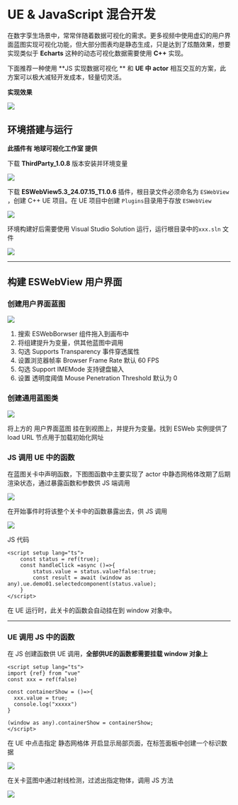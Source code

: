# UE & JavaScript 混合开发

在数字孪生场景中，常常伴随着数据可视化的需求。更多视频中使用虚幻的用户界面蓝图实现可视化功能，但大部分图表均是静态生成，只是达到了炫酷效果，想要实现类似于 **Echarts** 这种的动态可视化数据需要使用 **C++** 实现。

下面推荐一种使用 **JS 实现数据可视化 ** 和 **UE 中 actor** 相互交互的方案，此方案可以极大减轻开发成本，轻量切灵活。

**实现效果**

![](https://raw.githubusercontent.com/gongjianOnline/ImgHosting/main/img/Video_2024-10-23_144444%2000_00_00-00_00_30.gif)

## 环境搭建与运行

**此插件有 地球可视化工作室 提供**

下载 **ThirdParty_1.0.8** 版本安装并环境变量

![](https://raw.githubusercontent.com/gongjianOnline/ImgHosting/main/img/1729667000119.png)

下载 **ESWebView5.3_24.07.15_T1.0.6** 插件，根目录文件必须命名为 `ESWebView` ，创建 C++ UE 项目。在 UE 项目中创建 `Plugins`目录用于存放  `ESWebView`

![](https://raw.githubusercontent.com/gongjianOnline/ImgHosting/main/img/1729667235331.png)

环境构建好后需要使用 Visual Studio Solution 运行，运行根目录中的`xxx.sln` 文件

![](https://raw.githubusercontent.com/gongjianOnline/ImgHosting/main/img/1729667379780.png)

---

## 构建 ESWebView 用户界面

### 创建用户界面蓝图

![](https://raw.githubusercontent.com/gongjianOnline/ImgHosting/main/img/1729668691055.png)

1. 搜索 ESWebBorwser 组件拖入到画布中
2. 将组建提升为变量，供其他蓝图中调用
3. 勾选 Supports Transparency 事件穿透属性
4. 设置浏览器帧率 Browser Frame Rate 默认 60 FPS
5. 勾选 Support IMEMode 支持键盘输入
6. 设置 透明度阈值 Mouse Penetration Threshold 默认为 0

### 创建通用蓝图类

![](https://raw.githubusercontent.com/gongjianOnline/ImgHosting/main/img/1729669275391.png)

将上方的 用户界面蓝图 挂在到视图上，并提升为变量。找到 ESWeb 实例提供了 load URL 节点用于加载初始化网址

### JS 调用 UE 中的函数

在蓝图关卡中声明函数，下图图函数中主要实现了 actor 中静态网格体改期了后期渲染状态，通过暴露函数和参数供 JS 端调用 

![](https://raw.githubusercontent.com/gongjianOnline/ImgHosting/main/img/1729669590392.png)

在开始事件时将该整个关卡中的函数暴露出去，供 JS 调用

![](https://raw.githubusercontent.com/gongjianOnline/ImgHosting/main/img/1729670003478.png)

JS 代码

```vue
<script setup lang="ts">
    const status = ref(true);
    const handleClick =async ()=>{
        status.value = status.value?false:true;
  		const result = await (window as any).ue.demo01.selectedcomponent(status.value);
    }
</script>
```

在 UE 运行时，此关卡的函数会自动挂在到 window 对象中。

---

### UE 调用 JS 中的函数

在 JS 创建函数供 UE 调用，**全部供UE的函数都需要挂载 window 对象上**

```vue
<script setup lang="ts">
import {ref} from "vue"
const xxx = ref(false)

const containerShow = ()=>{
  xxx.value = true;
  console.log("xxxxx")
}

(window as any).containerShow = containerShow;
</script>
```

在 UE 中点击指定 静态网格体 开启显示局部页面，在标签面板中创建一个标识数据

![](https://raw.githubusercontent.com/gongjianOnline/ImgHosting/main/img/1729670896452.png)

在关卡蓝图中通过射线检测，过滤出指定物体，调用 JS 方法

![](https://raw.githubusercontent.com/gongjianOnline/ImgHosting/main/img/1729671153455.png)